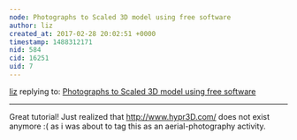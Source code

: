```yaml
---
node: Photographs to Scaled 3D model using free software
author: liz
created_at: 2017-02-28 20:02:51 +0000
timestamp: 1488312171
nid: 584
cid: 16251
uid: 7
---
```




[liz](../profile/liz) replying to: [Photographs to Scaled 3D model using free software](../notes/ncraig/11-25-2011/photographs-scaled-3d-model-using-free-software)

----
Great tutorial! Just realized that http://www.hypr3D.com/ does not exist anymore :( as i was about to tag this as an aerial-photography activity.